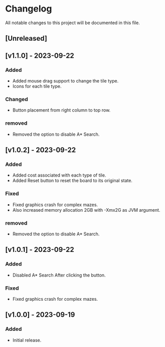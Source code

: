 # Changelog

All notable changes to this project will be documented in this file.

## [Unreleased]

## [v1.1.0] - 2023-09-22

### Added

- Added mouse drag support to change the tile type.
- Icons for each tile type.

### Changed 

- Button placement from right column to top row.


### removed

- Removed the option to disable A* Search.

## [v1.0.2] - 2023-09-22

### Added

- Added cost associated with each type of tile.
- Added Reset button to reset the board to its original state.

### Fixed

- Fixed graphics crash for complex mazes.
- Also increased memory allocation 2GB with -Xmx2G as JVM argument.

### removed

- Removed the option to disable A* Search.

## [v1.0.1] - 2023-09-22

### Added

- Disabled A* Search After clicking the button.

### Fixed

- Fixed graphics crash for complex mazes.

## [v1.0.0] - 2023-09-19

### Added

- Initial release.
